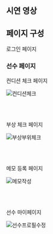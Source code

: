 ## 시연 영상

## 페이지 구성

로그인 페이지


### 선수 페이지

컨디션 체크 페이지

![컨디션체크](/uploads/104f31ae6879c78014b65701a05715ba/컨디션체크.gif)

<br><br>

부상 체크 페이지

![부상부위체크](/uploads/f089a9f45cc89b7cf09731649948e1a8/부상부위체크.gif)

<br><br>

메모 등록 페이지

![메모작성](/uploads/a6f6eaecb4c5d39a047ea44e98a456b8/메모작성.gif)

<br><br>

선수 마이페이지

![선수프로필수정](/uploads/603d44de7f1514fd206d6e763a6a2386/선수프로필수정.gif)
